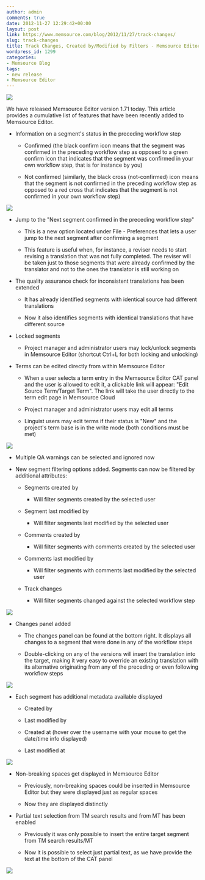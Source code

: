 ```yaml
---
author: admin
comments: true
date: 2012-11-27 12:29:42+00:00
layout: post
link: https://www.memsource.com/blog/2012/11/27/track-changes/
slug: track-changes
title: Track Changes, Created by/Modified by Filters - Memsource Editor 1.71 Released
wordpress_id: 1299
categories:
- Memsource Blog
tags:
- new release
- Memsource Editor
---
```


![](/wp-content/uploads/2012/08/MemSource-Editor-medium.png)

We have released Memsource Editor version 1.71 today. This article provides a cumulative list of features that have been recently added to Memsource Editor.<!-- more -->



	
  * Information on a segment's status in the preceding workflow step

	
    * Confirmed (the black confirm icon means that the segment was confirmed in the preceding workflow step as opposed to a green confirm icon that indicates that the segment was confirmed in your own workflow step, that is for instance by you)

	
    * Not confirmed (similarly, the black cross (not-confirmed) icon means that the segment is not confirmed in the preceding workflow step as opposed to a red cross that indicates that the segment is not confirmed in your own workflow step)







[![](/wp-content/uploads/2012/11/segment-status-in-preceding-workflow-step-300x177.png)](/wp-content/uploads/2012/11/segment-status-in-preceding-workflow-step.png)






	
  * Jump to the "Next segment confirmed in the preceding workflow step"

	
    * This is a new option located under File - Preferences that lets a user jump to the next segment after confirming a segment

	
    * This feature is useful when, for instance, a reviser needs to start revising a translation that was not fully completed. The reviser will be taken just to those segments that were already confirmed by the translator and not to the ones the translator is still working on




	
  * The quality assurance check for inconsistent translations has been extended

	
    * It has already identified segments with identical source had different translations

	
    * Now it also identifies segments with identical translations that have different source




	
  * Locked segments

	
    * Project manager and administrator users may lock/unlock segments in Memsource Editor (shortcut Ctrl+L for both locking and unlocking)




	
  * Terms can be edited directly from within Memsource Editor

	
    * When a user selects a term entry in the Memsource Editor CAT panel and the user is allowed to edit it, a clickable link will appear: "Edit Source Term/Target Term". The link will take the user directly to the term edit page in Memsource Cloud

	
    * Project manager and administrator users may edit all terms

	
    * Linguist users may edit terms if their status is "New" and the project's term base is in the write mode (both conditions must be met)







[![](/wp-content/uploads/2012/11/linguists-edit-terms-in-memsource-editor-300x214.png)](/wp-content/uploads/2012/11/linguists-edit-terms-in-memsource-editor.png)






	
  * Multiple QA warnings can be selected and ignored now

	
  * New segment filtering options added. Segments can now be filtered by additional attributes:

	
    * Segments created by

	
      * Will filter segments created by the selected user




	
    * Segment last modified by

	
      * Will filter segments last modified by the selected user




	
    * Comments created by

	
      * Will filter segments with comments created by the selected user




	
    * Comments last modified by

	
      * Will filter segments with comments last modified by the selected user




	
    * Track changes

	
      * Will filter segments changed against the selected workflow step










[![](/wp-content/uploads/2012/11/memsource-editor-new-filters-300x148.png)](/wp-content/uploads/2012/11/memsource-editor-new-filters.png)






	
  * Changes panel added

	
    * The changes panel can be found at the bottom right. It displays all changes to a segment that were done in any of the workflow steps

	
    * Double-clicking on any of the versions will insert the translation into the target, making it very easy to override an existing translation with its alternative originating from any of the preceding or even following workflow steps







[![](/wp-content/uploads/2012/11/track-changes-300x180.png)](/wp-content/uploads/2012/11/track-changes.png)






	
  * Each segment has additional metadata available displayed

	
    * Created by

	
    * Last modified by

	
    * Created at (hover over the username with your mouse to get the date/time info displayed)

	
    * Last modified at







[![](/wp-content/uploads/2012/11/created-modified-metadata-300x105.png)](/wp-content/uploads/2012/11/created-modified-metadata.png)






	
  * Non-breaking spaces get displayed in Memsource Editor

	
    * Previously, non-breaking spaces could be inserted in Memsource Editor but they were displayed just as regular spaces

	
    * Now they are displayed distinctly




	
  * Partial text selection from TM search results and from MT has been enabled

	
    * Previously it was only possible to insert the entire target segment from TM search results/MT

	
    * Now it is possible to select just partial text, as we have provide the text at the bottom of the CAT panel





[![](/wp-content/uploads/2012/11/copy-from-concordance-282x300.png)](/wp-content/uploads/2012/11/copy-from-concordance.png)
